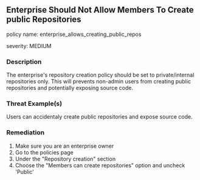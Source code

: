 
## Enterprise Should Not Allow Members To Create public Repositories
policy name: enterprise_allows_creating_public_repos

severity: MEDIUM

### Description
The enterprise's repository creation policy should be set to private/internal repositories only. This will prevents non-admin users from creating public repositories and potentially exposing source code.

### Threat Example(s)
Users can accidentaly create public repositories and expose source code.



### Remediation
1. Make sure you are an enterprise owner
2. Go to the policies page
3. Under the "Repository creation" section
4. Choose the "Members can create repositories" option and uncheck 'Public'


